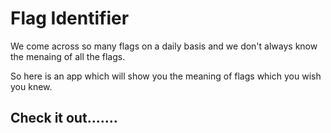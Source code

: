 # Flag Identifier

We come across so many flags on a daily basis and we don't always know the menaing of all the flags.

So here is an app which will show you the meaning of flags which you wish you knew.

## Check it out.......
